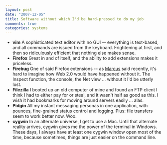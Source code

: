 ```yaml
--- 
layout: post
date: "2007-12-05"
title: Software without which I'd be hard-pressed to do my job
comments: true
categories: systems
---
```


<ul>
<li>
<strong>vim</strong> A sophisticated text editor with no GUI -- everything is text-based, and all commands are issued from the keyboard. Frightening at first, and then so ridiculously efficient that nothing else makes sense.</li>
<li>
<strong>Firefox</strong> Great in and of itself, and the ability to add extensions makes it priceless.</li>
<li>
<strong>Firebug</strong> One of said Firefox extensions -- as <a href="http://marcus.org/blog/">Marcus</a> said recently, it's hard to imagine how Web 2.0 would have happened without it. The Inspect function, the console, the Net view ... without it I'd be utterly lost.</li>
<li>
<strong>Filezilla</strong> I booted up an old computer of mine and found an FTP client I think I had to either pay for or steal, and it wasn't half as good as this. I wish it had bookmarks for moving around servers easily ... alas.</li>
<li>
<strong>Pidgin</strong> All my instant messaging personas in one application, with pounces, fine-grained status control and logging. Plus: file transfers seem to work better now. Woo.</li>
<li>
<strong>cygwin</strong> In an alternate universe, I get to use a Mac. Until that alternate reality arrives, cygwin gives me the power of the terminal in Windows. These days, I always have at least one cygwin window open most of the time, because sometimes, things are just easier on the command line.</li>
</ul>